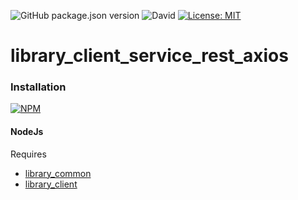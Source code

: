 ![GitHub package.json version](https://img.shields.io/github/package-json/v/thzero/library_client_service_rest_axios)
![David](https://img.shields.io/david/thzero/library_client_service_rest_axios)
[![License: MIT](https://img.shields.io/badge/License-MIT-yellow.svg)](https://opensource.org/licenses/MIT)

# library_client_service_rest_axios

### Installation

[![NPM](https://nodei.co/npm/@thzero/library_client_service_rest_axios.png?compact=true)](https://npmjs.org/package/@thzero/library_client_service_rest_axios)

#### NodeJs

Requires 
* [library_common](https://npmjs.org/package/@thzero/library_common)
* [library_client](https://npmjs.org/package/@thzero/library_client)
